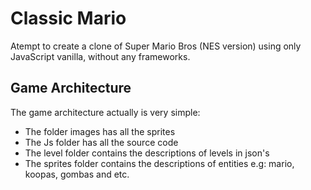 # Classic Mario

Atempt to create a clone of Super Mario Bros (NES version) using only JavaScript vanilla, without any frameworks.

## Game Architecture

The game architecture actually is very simple:

- The folder images has all the sprites
- The Js folder has all the source code
- The level folder contains the descriptions of levels in json's
- The sprites folder contains the descriptions of entities e.g: mario, koopas, gombas and etc.
